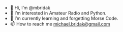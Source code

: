 - 👋 Hi, I’m @mbridak
- 👀 I’m interested in Amateur Radio and Python.
- 🌱 I’m currently learning and forgetting Morse Code.
- 📫 How to reach me michael.bridak@gmail.com

<!---
mbridak/mbridak is a ✨ special ✨ repository because its `README.md` (this file) appears on your GitHub profile.
You can click the Preview link to take a look at your changes.
--->
